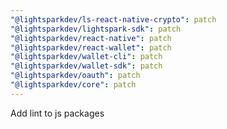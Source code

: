 ```yaml
---
"@lightsparkdev/ls-react-native-crypto": patch
"@lightsparkdev/lightspark-sdk": patch
"@lightsparkdev/react-native": patch
"@lightsparkdev/react-wallet": patch
"@lightsparkdev/wallet-cli": patch
"@lightsparkdev/wallet-sdk": patch
"@lightsparkdev/oauth": patch
"@lightsparkdev/core": patch
---
```


Add lint to js packages
